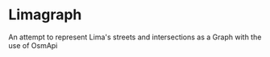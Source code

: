 # Limagraph
An attempt to represent Lima's streets and intersections as a Graph with the use of OsmApi
